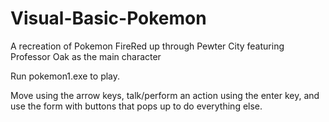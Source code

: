 # Visual-Basic-Pokemon
A recreation of Pokemon FireRed up through Pewter City featuring Professor Oak as the main character

Run pokemon1.exe to play.

Move using the arrow keys, talk/perform an action using the enter key, and use the form with buttons that pops up to do everything else.
